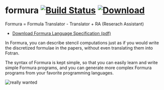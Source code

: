 
formura [![Build Status](https://travis-ci.org/nushio3/formura.svg?branch=master)](https://travis-ci.org/nushio3/formura) [![Download](https://img.shields.io/github/downloads/nushio3/formura/latest/total.svg)](https://github.com/nushio3/formura/releases/download/test/formura)
=======



Formura = Formula Translator - Translator + RA (Reserach Assistant)

- [Download Formura Language Specification (pdf)](https://github.com/nushio3/formura/raw/master/specification/formura-specification.pdf)

In Formura, you can describe stencil computations just as if you would write the discretized formulae in the papers, without even translating them into Fotran.

The syntax of Formura is kept simple, so that you can easily learn and write simple Formura programs, and you can generate more complex Formura programs from your favorite programming languages.

![really wanted](http://www.projectcartoon.com/cells/cell_13.jpg)
